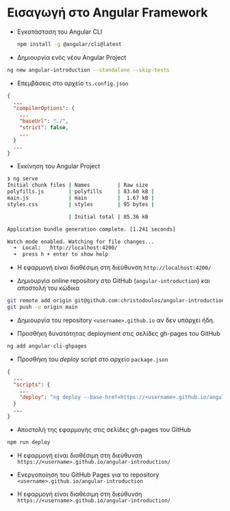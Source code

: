 # Εισαγωγή στο Angular Framework

- Εγκατάσταση του Angular CLI

    ```bash
    npm install -g @angular/cli@latest
    ```

- Δημιουργία ενός νέου Angular Project

```bash
ng new angular-introduction --standalone --skip-tests
```

- Επεμβάσεις στο αρχείο `ts.config.json`

```json
{
  ...
  "compilerOptions": {
    ...
    "baseUrl": "./",
    "strict": false,
    ...
  }
  ...
}
```

- Εκκίνηση του Angular Project

```bash
❯ ng serve
Initial chunk files | Names         | Raw size
polyfills.js        | polyfills     | 83.60 kB | 
main.js             | main          |  1.67 kB | 
styles.css          | styles        | 95 bytes | 

                    | Initial total | 85.36 kB

Application bundle generation complete. [1.241 seconds]

Watch mode enabled. Watching for file changes...
  ➜  Local:   http://localhost:4200/
  ➜  press h + enter to show help
```

- Η εφαρμογή είναι διαθέσιμη στη διεύθυνση `http://localhost:4200/`

- Δημιουργία online repository στο GitHub (`angular-introduction`) και αποστολή του κώδικα

```bash
git remote add origin git@github.com:christodoulos/angular-introduction.git
git push -u origin main
```

- Δημιουργία του repository `<username>.github.io` αν δεν υπάρχει ήδη.

- Προσθήκη δυνατότητας deployment στις σελίδες gh-pages του GitHub

```bash
ng add angular-cli-ghpages
```

- Προσθήκη του _deploy_ script στο αρχείο `package.json`

```json
{
  ...
  "scripts": {
    ...
    "deploy": "ng deploy --base-href=https://<username>.github.io/angular-introduction/"
  }
  ...
}
```

- Αποστολή της εφαρμογής στις σελίδες gh-pages του GitHub

```bash
npm run deploy
```

- Η εφαρμογή είναι διαθέσιμη στη διεύθυνση `https://<username>.github.io/angular-introduction/`

- Ενεργοποίηση του GitHub Pages για το repository `<username>.github.io/angular-introduction`

- Η εφαρμογή είναι διαθέσιμη στη διεύθυνση `https://<username>.github.io/angular-introduction/`
